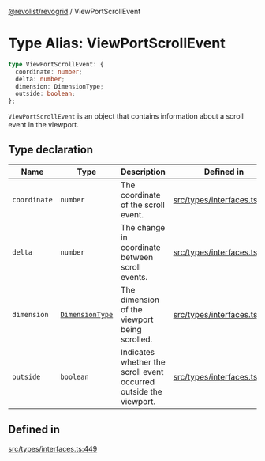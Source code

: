 [@revolist/revogrid](README.md) / ViewPortScrollEvent

# Type Alias: ViewPortScrollEvent

```ts
type ViewPortScrollEvent: {
  coordinate: number;
  delta: number;
  dimension: DimensionType;
  outside: boolean;
};
```

`ViewPortScrollEvent` is an object that contains information about a scroll
event in the viewport.

## Type declaration

| Name | Type | Description | Defined in |
| ------ | ------ | ------ | ------ |
| `coordinate` | `number` | The coordinate of the scroll event. | [src/types/interfaces.ts:457](https://github.com/revolist/revogrid/blob/834ef2bcc7d11d36bb9e66716a7f07087a633494/src/types/interfaces.ts#L457) |
| `delta` | `number` | The change in coordinate between scroll events. | [src/types/interfaces.ts:461](https://github.com/revolist/revogrid/blob/834ef2bcc7d11d36bb9e66716a7f07087a633494/src/types/interfaces.ts#L461) |
| `dimension` | [`DimensionType`](TypeAlias.DimensionType.md) | The dimension of the viewport being scrolled. | [src/types/interfaces.ts:453](https://github.com/revolist/revogrid/blob/834ef2bcc7d11d36bb9e66716a7f07087a633494/src/types/interfaces.ts#L453) |
| `outside` | `boolean` | Indicates whether the scroll event occurred outside the viewport. | [src/types/interfaces.ts:465](https://github.com/revolist/revogrid/blob/834ef2bcc7d11d36bb9e66716a7f07087a633494/src/types/interfaces.ts#L465) |

## Defined in

[src/types/interfaces.ts:449](https://github.com/revolist/revogrid/blob/834ef2bcc7d11d36bb9e66716a7f07087a633494/src/types/interfaces.ts#L449)
